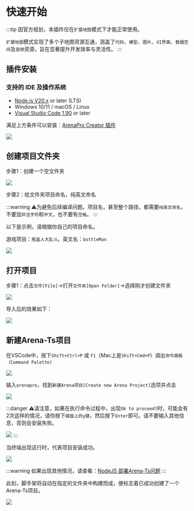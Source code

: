 # 快速开始
:::tip
因官方规划，本插件仅在`扩展地图`模式下才能正常使用。

`扩展地图`模式实现了多个子地图资源互通，涵盖了`代码`、`模型`、`图片`、`UI界面`、`数据空间`及`音频`资源，旨在显著提升开发效率与灵活性。
:::
## 插件安装

### 支持的 IDE 及操作系统
+ [Node.js V20.x](/bestPractices/nodejs) or later (LTS)
+ Windows 10/11 / macOS / Linux
+ [Visual Studio Code 1.90](/bestPractices/vscode) or later


满足上方条件可以安装：[ArenaPro Creator 插件](vscode:extension/box3lab.box3arenapro)

![](/QQ20240926-151900.png)

## 创建项目文件夹

步骤1：创建一个空文件夹

![](/屏幕截图20240715111112.webp)



步骤2：给文件夹项目命名，纯英文命名

:::warning
⚠️为避免后续编译问题。项目名，甚至整个路径，都需要`纯英文命名`，不要加`非法字符`和`中文`，也不要有`空格`。
:::

以下是示例，请根据你自己的项目命名。

游戏项目：`瓶盖人大乱斗`。英文名：`bottleMan`

![](/屏幕截图20240715111714.webp)



## 打开项目

步骤1：点击`文件[File]`->打开`文件夹[Open Folder]`->选择刚才创建文件夹

![](/屏幕截图20240715113226.webp)

导入后的效果如下：

![](/屏幕截图20240715113501.webp)




## 新建Arena-Ts项目
在VSCode中，按下`Shift+Ctrl+P` 或 `F1`（Mac上是`Shift+Cmd+P`）调出`命令面板（Command Palette)`

![](/commd.webp)

输入`arenapro`，找到`新建Arena项目[Create new Arena Project]`选项并点击

![](/QQ_1721718026872.webp)



:::danger
⚠️请注意，如果在执行命令过程中，出现`Ok to proceed?`时，可能会有2次这样的情况，请你按下`键盘上的y键`，然后按下`Enter`即可。请不要输入其他信息，否则会安装失败。

![](/proceedok.webp)
:::


当终端出现这行时，代表项目安装成功。

![](/atsok.webp)

:::warning
如果出现其他情况，请查看：[NodeJS 部署Arena-Ts问题](/bestPractices/nodejsTest)
:::

此刻，脚手架将自动在指定的文件夹中构建而成，便标志着已成功创建了一个Arena-Ts项目。

![](/arenats.webp)